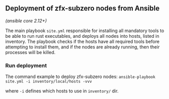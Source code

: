 Deployment of zfx-subzero nodes from Ansible
-------------------------------------------

_(ansible core 2.12+)_

The main playbook `site.yml` responsible for installing all mandatory tools to be able to run rust executables, and deploys all nodes into hosts, 
listed in inventory. The playbook checks if the hosts have all required tools before attempting to install them, and if the nodes are already running,
then their processes will be killed. 

### Run deployment

The command example to deploy zfx-subzero nodes:
`ansible-playbook site.yml -i inventory/local/hosts -vvv`

where `-i` defines which hosts to use in `inventory/` dir.